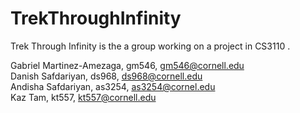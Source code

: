 # TrekThroughInfinity
Trek Through Infinity is the a group working on a project in CS3110 .

Gabriel Martinez-Amezaga, gm546, gm546@cornell.edu \
Danish Safdariyan, ds968, ds968@cornell.edu \
Andisha Safdariyan, as3254, as3254@cornel.edu \
Kaz Tam, kt557, kt557@cornell.edu
